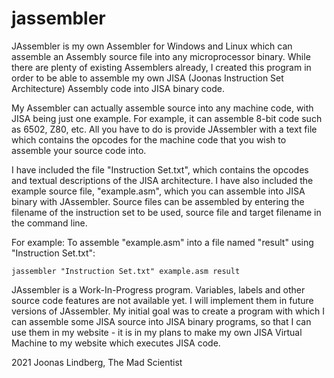 # jassembler
JAssembler is my own Assembler for Windows and Linux which can assemble an Assembly source file into any microprocessor binary.
While there are plenty of existing Assemblers already, I created this program in order to be able to assemble my own JISA (Joonas Instruction Set Architecture) Assembly code into JISA binary code.

My Assembler can actually assemble source into any machine code, with JISA being just one example.
For example, it can assemble 8-bit code such as 6502, Z80, etc.
All you have to do is provide JAssembler with a text file which contains the opcodes for the machine code that you wish to assemble your source code into.

I have included the file "Instruction Set.txt", which contains the opcodes and textual descriptions of the JISA architecture.
I have also included the example source file, "example.asm", which you can assemble into JISA binary with JAssembler.
Source files can be assembled by entering the filename of the instruction set to be used, source file and target filename in the command line.

For example:
To assemble "example.asm" into a file named "result" using "Instruction Set.txt":

<code>jassembler "Instruction Set.txt" example.asm result</code>

JAssembler is a Work-In-Progress program. Variables, labels and other source code features are not available yet. I will implement them in future versions of JAssembler. My initial goal was to create a program with which I can assemble some JISA source into JISA binary programs, so that I can use them in my website - it is in my plans to make my own JISA Virtual Machine to my website which executes JISA code.

2021 Joonas Lindberg, The Mad Scientist
